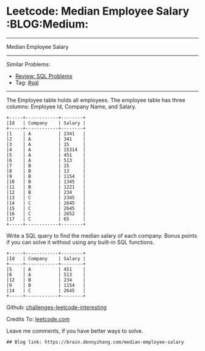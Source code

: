 # Leetcode: Median Employee Salary     :BLOG:Medium:


---

Median Employee Salary  

---

Similar Problems:  
-   [Review: SQL Problems](https://brain.dennyzhang.com/review-sql)
-   Tag: [#sql](https://brain.dennyzhang.com/tag/sql)

---

The Employee table holds all employees. The employee table has three columns: Employee Id, Company Name, and Salary.  

    +-----+------------+--------+
    |Id   | Company    | Salary |
    +-----+------------+--------+
    |1    | A          | 2341   |
    |2    | A          | 341    |
    |3    | A          | 15     |
    |4    | A          | 15314  |
    |5    | A          | 451    |
    |6    | A          | 513    |
    |7    | B          | 15     |
    |8    | B          | 13     |
    |9    | B          | 1154   |
    |10   | B          | 1345   |
    |11   | B          | 1221   |
    |12   | B          | 234    |
    |13   | C          | 2345   |
    |14   | C          | 2645   |
    |15   | C          | 2645   |
    |16   | C          | 2652   |
    |17   | C          | 65     |
    +-----+------------+--------+

Write a SQL query to find the median salary of each company. Bonus points if you can solve it without using any built-in SQL functions.  

    +-----+------------+--------+
    |Id   | Company    | Salary |
    +-----+------------+--------+
    |5    | A          | 451    |
    |6    | A          | 513    |
    |12   | B          | 234    |
    |9    | B          | 1154   |
    |14   | C          | 2645   |
    +-----+------------+--------+

Github: [challenges-leetcode-interesting](https://github.com/DennyZhang/challenges-leetcode-interesting/tree/master/median-employee-salary)  

Credits To: [leetcode.com](https://leetcode.com/problems/median-employee-salary/description/)  

Leave me comments, if you have better ways to solve.  

    ## Blog link: https://brain.dennyzhang.com/median-employee-salary